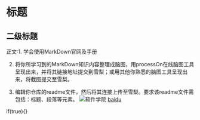 # 标题

## 二级标题
正文:1. 学会使用MarkDown官网及手册

2. 将你所学习到的MarkDown知识内容整理成脑图，用processOn在线脑图工具呈现出来，并将其链接地址提交到雪梨；或用其他你熟悉的脑图工具呈现出来，将截图提交至雪梨。

3. 编辑你仓库的readme文件，然后将其连接上传至雪梨。要求该readme文件需包括：标题、段落等元素。
![软件学院](链接)
[baidu](http://www.baidu.com)


  if(true){}
